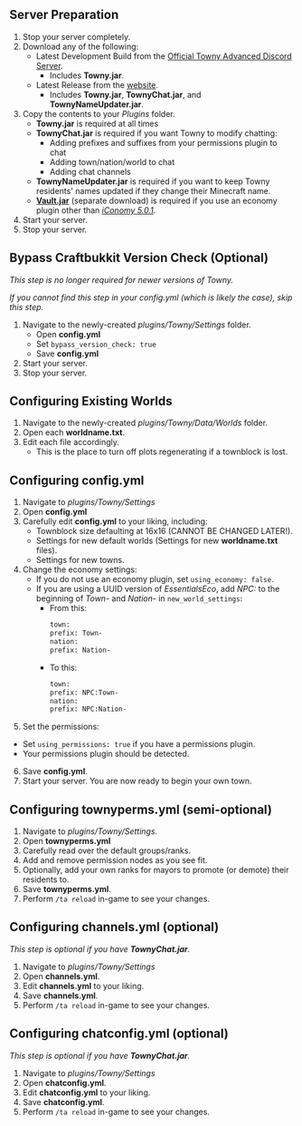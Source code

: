 ## Server Preparation
1. Stop your server completely.
2. Download any of the following:
   * Latest Development Build from the [Official Towny Advanced Discord Server](https://discord.gg/gnpVs5m).
     * Includes **Towny.jar**.
   * Latest Release from the [website](http://towny.palmergames.com/category/towny-download/towny-release-download/).
     * Includes **Towny.jar**, **TownyChat.jar**, and **TownyNameUpdater.jar**.
3. Copy the contents to your _Plugins_ folder.
   * **Towny.jar** is required at all times
   * **TownyChat.jar** is required if you want Towny to modify chatting:
     * Adding prefixes and suffixes from your permissions plugin to chat
     * Adding town/nation/world to chat
     * Adding chat channels
   * **TownyNameUpdater.jar** is required if you want to keep Towny residents' names updated if they change their Minecraft name.
   * [**Vault.jar**](https://www.spigotmc.org/resources/vault.34315/) (separate download) is required if you use an economy plugin other than _[iConomy 5.0.1](http://towny.palmergames.com/iconomy-5-05/)_.
4. Start your server.
5. Stop your server.

## Bypass Craftbukkit Version Check (Optional)

_This step is no longer required for newer versions of Towny._

_If you cannot find this step in your config.yml (which is likely the case), skip this step._

1. Navigate to the newly-created *plugins/Towny/Settings* folder.
   * Open **config.yml**
   * Set `bypass_version_check: true`
   * Save **config.yml**
2. Start your server.
3. Stop your server.

## Configuring Existing Worlds
1. Navigate to the newly-created _plugins/Towny/Data/Worlds_ folder.
2. Open each **worldname.txt**.
3. Edit each file accordingly.
   * This is the place to turn off plots regenerating if a townblock is lost.

## Configuring config.yml
1. Navigate to _plugins/Towny/Settings_
2. Open **config.yml**
3. Carefully edit **config.yml** to your liking, including:
   * Townblock size defaulting at 16x16 (CANNOT BE CHANGED LATER!).
   * Settings for new default worlds (Settings for new **worldname.txt** files).
   * Settings for new towns.
4. Change the economy settings:
   * If you do not use an economy plugin, set `using_economy: false`.
   * If you are using a UUID version of _EssentialsEco_, add _NPC:_ to the beginning of _Town-_ and _Nation-_ in `new_world_settings`:
     * From this:
         ```bash
         town:
         prefix: Town-
         nation:
         prefix: Nation-
         ```
     * To this:
         ```bash
         town:
         prefix: NPC:Town-
         nation:
         prefix: NPC:Nation-
         ```
5. Set the permissions:
  * Set `using_permissions: true` if you have a permissions plugin.
  * Your permissions plugin should be detected.
6. Save **config.yml**.
7. Start your server. You are now ready to begin your own town.

## Configuring townyperms.yml (semi-optional)

1. Navigate to _plugins/Towny/Settings_.
2. Open **townyperms.yml**
3. Carefully read over the default groups/ranks.
4. Add and remove permission nodes as you see fit.
5. Optionally, add your own ranks for mayors to promote (or demote) their residents to.
6. Save **townyperms.yml**.
7. Perform `/ta reload` in-game to see your changes.

## Configuring channels.yml (optional)

_This step is optional if you have **TownyChat.jar**._

1. Navigate to _plugins/Towny/Settings_
2. Open **channels.yml**.
3. Edit **channels.yml** to your liking.
4. Save **channels.yml**.
6. Perform `/ta reload` in-game to see your changes.

## Configuring chatconfig.yml (optional)

_This step is optional if you have **TownyChat.jar**._

1. Navigate to _plugins/Towny/Settings_
2. Open **chatconfig.yml**.
3. Edit **chatconfig.yml** to your liking.
4. Save **chatconfig.yml**.
6. Perform `/ta reload` in-game to see your changes.